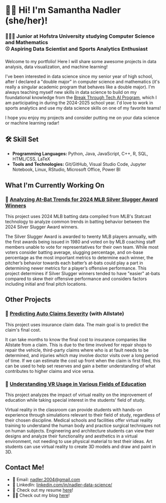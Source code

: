 # 👋🏻 Hi! I'm Samantha Nadler (she/her)!
### 👩🏻‍💻 Junior at Hofstra University studying Computer Science and Mathematics <br> ⚾ Aspiring Data Scientist and Sports Analytics Enthusiast
Welcome to my portfolio! Here I will share some awesome projects in data analysis, data visualization, and machine learning!

I've been interested in data science since my senior year of high school, after I declared a "double major" in computer science and mathematics (it's really a singular academic program that behaves like a double major). I'm always teaching myself new skills in data science to build on my foundational knowledge from the [Break Through Tech AI Program](https://www.breakthroughtech.org/), which I am participating in during the 2024-2025 school year. I'd love to work in sports analytics and use my data science skills on one of my favorite teams!

I hope you enjoy my projects and consider putting me on your data science or machine learning radar!

## 🛠️ Skill Set
- <b>Programming Languages:</b> Python, Java, JavaScript, C++, R, SQL, HTML/CSS, LaTeX
- <b>Tools and Technologies:</b> Git/GitHub, Visual Studio Code, Jupyter Notebook, Linux, RStudio, Microsoft Office, Power BI

## What I'm Currently Working On
### 🧢 [Analyzing At-Bat Trends for 2024 MLB Silver Slugger Award Winners](https://github.com/samanthanadler/batting-trends-in-silver-sluggers)
This project uses 2024 MLB batting data compiled from MLB's Statcast technology to analyze common trends in batting behavior between the 2024 Silver Slugger Award winners.

The Silver Slugger Award is awarded to twenty MLB players annually, with the first awards being issued in 1980 and voted on by MLB coaching staff members unable to vote for representatives for their own team. While most voters consider batting average, slugging percentage, and on-base percentage as the most important metrics to determine each winner, the pitcher’s behavior towards each batter’s at-bats could play a part in determining newer metrics for a player’s offensive performance. This project determines if Silver Slugger winners tended to have "easier" at-bats compared to skew their offensive performance and considers factors including initial and final pitch locations.

## Other Projects

### 🚗 [Predicting Auto Claims Severity](https://github.com/Allstate1A-BTT/Allstate1A-Studio-Project) (with Allstate)
This project uses insurance claim data. The main goal is to predict the claim's final cost.

It can take months to know the final cost to insurance companies like Allstate from a claim. This is due to the time involved for repair shops to repair the vehicle, third-party claims where who is at fault needs to be determined, and injuries which may involve doctor visits over a long period of time. If we can estimate the cost up front when the claim is first filed, this can be used to help set reserves and gain a better understanding of what contributes to higher claims and vice versa.

### 🥽 [Understanding VR Usage in Various Fields of Education](https://github.com/samanthanadler/vr-usage-in-education)
This project analyzes the impact of virtual reality on the improvement of education while taking special interest in the students’ field of study.

Virtual reality in the classroom can provide students with hands-on experience through simulations relevant to their field of study, regardless of their chosen discipline. Medical schools and facilities offer virtual reality training to understand the human body and practice surgical techniques not on human subjects. Engineering and architecture students can view their designs and analyze their functionality and aesthetics in a virtual environment, not needing to use physical material to test their ideas. Art students can use virtual reality to create 3D models and draw and paint in 3D.

## Contact Me!
- 📧 Email: [nadler.2004@gmail.com](mailto:nadler.2004@gmail.com)
- 🔗 LinkedIn: [linkedin.com/in/nadler-data-science/](https://www.linkedin.com/in/nadler-data-science/)
- 📄 Check out my resume [here](https://drive.google.com/file/d/1y_7F0jc4c7Zi8zBey72tuRF1h6mhj1uO/view?usp=sharing)!
- ✍🏻 Check out my blog [here](https://medium.com/@samanthanadler)!


<!---
samanthanadler/samanthanadler is a ✨ special ✨ repository because its `README.md` (this file) appears on your GitHub profile.
You can click the Preview link to take a look at your changes.
--->

